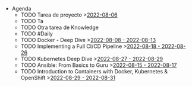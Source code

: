 - Agenda
	- TODO Tarea de proyecto >[2022-08-06](#agenda://?start=1659736800000&end=1659736800000)
	- TODO Ta
	- TODO Otra tarea de Knowledge
	- TODO #Daily
	- TODO Docker - Deep Dive >[2022-08-08 - 2022-08-13](#agenda://?start=1659909600000&end=1660383133865)
	- TODO Implementing a Full CI/CD Pipeline >[2022-08-18 - 2022-08-26](#agenda://?start=1660773600000&end=1661506414838)
	- TODO Kubernetes Deep Dive >[2022-08-27 - 2022-08-29](#agenda://?start=1661592907954&end=1661765713385)
	- TODO Ansible: From Basics to Guru >[2022-08-15 - 2022-08-17](#agenda://?start=1660556086840&end=1660728891560)
	- TODO Introduction to Containers with Docker, Kubernetes & OpenShift >[2022-08-29 - 2022-08-31](#agenda://?start=1661810399000&end=1661983199000)